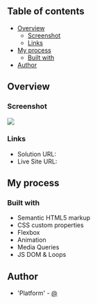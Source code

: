 ## Table of contents

- [Overview](#overview)
  - [Screenshot](#screenshot)
  - [Links](#links)
- [My process](#my-process)
  - [Built with](#built-with)
- [Author](#author)

## Overview

### Screenshot

![](./images/screenshot.png)

### Links

- Solution URL: 
- Live Site URL: 

## My process

### Built with

- Semantic HTML5 markup
- CSS custom properties
- Flexbox
- Animation
- Media Queries
- JS DOM & Loops

## Author

- 'Platform' - [@]()